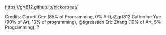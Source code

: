 https://grt812.github.io/trickortreat/

Credits: 
Garrett Gee (85% of Programming, 0% Art), @grt812
Catherine Yue (90% of Art, 10% of programming), @tigresstian
Eric Zhang (10% of Art, 5% Programming), ?
